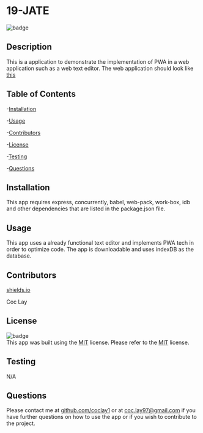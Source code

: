 # 19-JATE

  ![badge](https://img.shields.io/badge/License-MIT-orange)
  <br />

  ## Description
  This is a application to demonstrate the implementation of PWA in a web application such as a web text editor. The web application should look like [this](./JATE.PNG)

  ## Table of Contents
  -[Installation](#installation)

  -[Usage](#usage)

  -[Contributors](#contributors)
  
  -[License](#license)

  -[Testing](#testing)

  -[Questions](#questions)

  ## Installation
  This app requires express, concurrently, babel, web-pack, work-box, idb and other dependencies that are listed in the package.json file.

  ## Usage
  This app uses a already functional text editor and implements PWA tech in order to optimize code. The app is downloadable and uses indexDB as the database.

  ## Contributors
  [shields.io](https://shields.io/)
  
  Coc Lay

  ## License
  ![badge](https://img.shields.io/badge/License-MIT-orange)
  <br />
  This app was built using the [MIT](https://choosealicense.com/licenses/mit/) license. Please refer to the [MIT](https://choosealicense.com/licenses/mit/) license.

  ## Testing
  N/A

  ## Questions
  Please contact me at [github.com/coclay1](https://github.com/coclay1) or at [coc.lay97@gmail.com](coc.lay97@gmail.com) 
  if you have further questions on how to use the app or if you wish to contribute to the project.
